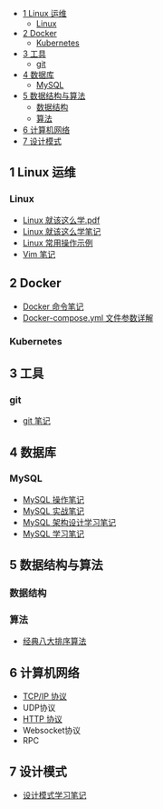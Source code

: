 - [1 Linux 运维](#1-linux-运维)
  - [Linux](#linux)
- [2 Docker](#2-docker)
  - [Kubernetes](#kubernetes)
- [3 工具](#3-工具)
  - [git](#git)
- [4 数据库](#4-数据库)
  - [MySQL](#mysql)
- [5 数据结构与算法](#5-数据结构与算法)
  - [数据结构](#数据结构)
  - [算法](#算法)
- [6 计算机网络](#6-计算机网络)
- [7 设计模式](#7-设计模式)


## 1 Linux 运维
### Linux

- [Linux 就该这么学.pdf](https://github.com/Corner430/study-notes/blob/main/Linux运维/Linux就该这么学.pdf)
- [Linux 就该这么学笔记](https://github.com/Corner430/study-notes/blob/main/Linux运维/Linux就该这么学笔记.md)
- [Linux 常用操作示例](https://github.com/Corner430/study-notes/blob/main/Linux运维/Linux常用操作示例.md)
- [Vim 笔记](https://github.com/Corner430/study-notes/blob/main/Linux运维/vim笔记.md)


## 2 Docker

- [Docker 命令笔记](https://github.com/Corner430/study-notes/blob/master/Linux运维/docker/Docker命令笔记.md)
- [Docker-compose.yml 文件参数详解](https://github.com/Corner430/study-notes/blob/master/Linux运维/docker/Docker-compose.yml文件参数详解.md)

### Kubernetes

## 3 工具

### git

- [git 笔记](https://github.com/Corner430/study-notes/blob/master/工具/git/git笔记.md)


## 4 数据库

### MySQL

- [MySQL 操作笔记](https://github.com/Corner430/study-notes/blob/master/数据库/MySQL/Mysql操作笔记.md)
- [MySQL 实战笔记](https://github.com/Corner430/study-notes/blob/master/数据库/MySQL/Mysql实战笔记.md)
- [MySQL 架构设计学习笔记](https://github.com/Corner430/study-notes/blob/master/数据库/MySQL/Mysql架构设计学习笔记.md)
- [MySQL 学习笔记](https://github.com/Corner430/study-notes/blob/master/数据库/MySQL/Mysql学习笔记.md)

## 5 数据结构与算法

### 数据结构

### 算法

- [经典八大排序算法](https://github.com/Corner430/study-notes/blob/master/数据结构与算法/算法/经典八大排序算法.md)

## 6 计算机网络

- [TCP/IP 协议](https://github.com/Corner430/study-notes/blob/master/计算机网络/TCPIP协议/TCPIP协议.md)
- UDP协议
- [HTTP 协议](https://github.com/Corner430/study-notes/blob/master/计算机网络/HTTP协议/HTTP协议.md)
- Websocket协议
- RPC

## 7 设计模式

- [设计模式学习笔记](https://github.com/Corner430/study-notes/blob/master/设计模式/设计模式学习笔记.md)

